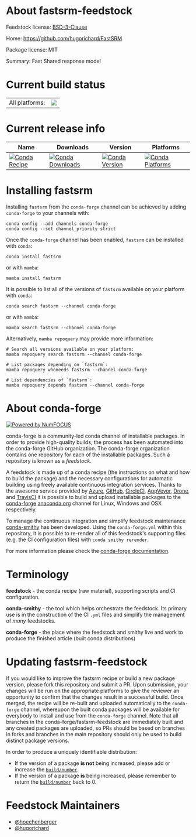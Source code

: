 About fastsrm-feedstock
=======================

Feedstock license: [BSD-3-Clause](https://github.com/conda-forge/fastsrm-feedstock/blob/main/LICENSE.txt)

Home: https://github.com/hugorichard/FastSRM

Package license: MIT

Summary: Fast Shared response model

Current build status
====================


<table><tr><td>All platforms:</td>
    <td>
      <a href="https://dev.azure.com/conda-forge/feedstock-builds/_build/latest?definitionId=11110&branchName=main">
        <img src="https://dev.azure.com/conda-forge/feedstock-builds/_apis/build/status/fastsrm-feedstock?branchName=main">
      </a>
    </td>
  </tr>
</table>

Current release info
====================

| Name | Downloads | Version | Platforms |
| --- | --- | --- | --- |
| [![Conda Recipe](https://img.shields.io/badge/recipe-fastsrm-green.svg)](https://anaconda.org/conda-forge/fastsrm) | [![Conda Downloads](https://img.shields.io/conda/dn/conda-forge/fastsrm.svg)](https://anaconda.org/conda-forge/fastsrm) | [![Conda Version](https://img.shields.io/conda/vn/conda-forge/fastsrm.svg)](https://anaconda.org/conda-forge/fastsrm) | [![Conda Platforms](https://img.shields.io/conda/pn/conda-forge/fastsrm.svg)](https://anaconda.org/conda-forge/fastsrm) |

Installing fastsrm
==================

Installing `fastsrm` from the `conda-forge` channel can be achieved by adding `conda-forge` to your channels with:

```
conda config --add channels conda-forge
conda config --set channel_priority strict
```

Once the `conda-forge` channel has been enabled, `fastsrm` can be installed with `conda`:

```
conda install fastsrm
```

or with `mamba`:

```
mamba install fastsrm
```

It is possible to list all of the versions of `fastsrm` available on your platform with `conda`:

```
conda search fastsrm --channel conda-forge
```

or with `mamba`:

```
mamba search fastsrm --channel conda-forge
```

Alternatively, `mamba repoquery` may provide more information:

```
# Search all versions available on your platform:
mamba repoquery search fastsrm --channel conda-forge

# List packages depending on `fastsrm`:
mamba repoquery whoneeds fastsrm --channel conda-forge

# List dependencies of `fastsrm`:
mamba repoquery depends fastsrm --channel conda-forge
```


About conda-forge
=================

[![Powered by
NumFOCUS](https://img.shields.io/badge/powered%20by-NumFOCUS-orange.svg?style=flat&colorA=E1523D&colorB=007D8A)](https://numfocus.org)

conda-forge is a community-led conda channel of installable packages.
In order to provide high-quality builds, the process has been automated into the
conda-forge GitHub organization. The conda-forge organization contains one repository
for each of the installable packages. Such a repository is known as a *feedstock*.

A feedstock is made up of a conda recipe (the instructions on what and how to build
the package) and the necessary configurations for automatic building using freely
available continuous integration services. Thanks to the awesome service provided by
[Azure](https://azure.microsoft.com/en-us/services/devops/), [GitHub](https://github.com/),
[CircleCI](https://circleci.com/), [AppVeyor](https://www.appveyor.com/),
[Drone](https://cloud.drone.io/welcome), and [TravisCI](https://travis-ci.com/)
it is possible to build and upload installable packages to the
[conda-forge](https://anaconda.org/conda-forge) [anaconda.org](https://anaconda.org/)
channel for Linux, Windows and OSX respectively.

To manage the continuous integration and simplify feedstock maintenance
[conda-smithy](https://github.com/conda-forge/conda-smithy) has been developed.
Using the ``conda-forge.yml`` within this repository, it is possible to re-render all of
this feedstock's supporting files (e.g. the CI configuration files) with ``conda smithy rerender``.

For more information please check the [conda-forge documentation](https://conda-forge.org/docs/).

Terminology
===========

**feedstock** - the conda recipe (raw material), supporting scripts and CI configuration.

**conda-smithy** - the tool which helps orchestrate the feedstock.
                   Its primary use is in the construction of the CI ``.yml`` files
                   and simplify the management of *many* feedstocks.

**conda-forge** - the place where the feedstock and smithy live and work to
                  produce the finished article (built conda distributions)


Updating fastsrm-feedstock
==========================

If you would like to improve the fastsrm recipe or build a new
package version, please fork this repository and submit a PR. Upon submission,
your changes will be run on the appropriate platforms to give the reviewer an
opportunity to confirm that the changes result in a successful build. Once
merged, the recipe will be re-built and uploaded automatically to the
`conda-forge` channel, whereupon the built conda packages will be available for
everybody to install and use from the `conda-forge` channel.
Note that all branches in the conda-forge/fastsrm-feedstock are
immediately built and any created packages are uploaded, so PRs should be based
on branches in forks and branches in the main repository should only be used to
build distinct package versions.

In order to produce a uniquely identifiable distribution:
 * If the version of a package **is not** being increased, please add or increase
   the [``build/number``](https://docs.conda.io/projects/conda-build/en/latest/resources/define-metadata.html#build-number-and-string).
 * If the version of a package **is** being increased, please remember to return
   the [``build/number``](https://docs.conda.io/projects/conda-build/en/latest/resources/define-metadata.html#build-number-and-string)
   back to 0.

Feedstock Maintainers
=====================

* [@hoechenberger](https://github.com/hoechenberger/)
* [@hugorichard](https://github.com/hugorichard/)

